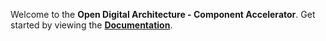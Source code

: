 Welcome to the **Open Digital Architecture - Component Accelerator**. Get started by viewing the **[Documentation](https://tmforum-oda.github.io/oda-ca-docs/)**.
